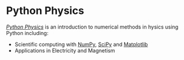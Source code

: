 # Python Physics

[*Python Physics*](https://Hal-Haggard.github.io/pythonphysics/) is an introduction to numerical methods in hysics using Python including:

* Scientific computing with [NumPy](http://www.numpy.org), [SciPy](https://scipy.org) and [Matplotlib](https://matplotlib.org)
* Applications in Electricity and Magnetism
